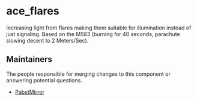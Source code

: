 ace_flares
============

Increasing light from flares making them suitable for illumination instead of just signaling.
Based on the M583 (burning for 40 seconds, parachute slowing decent to 2 Meters/Sec).

## Maintainers

The people responsible for merging changes to this component or answering potential questions.

- [PabstMirror](https://github.com/PabstMirror)
